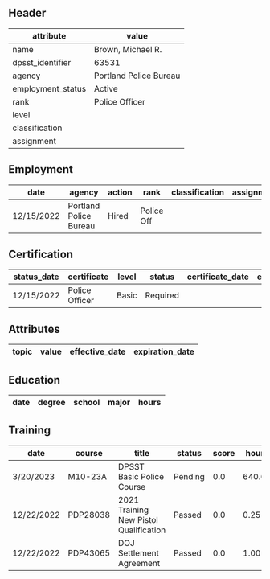 ## Header
| attribute | value |
| --------- | ----- |
| name | Brown, Michael R. |
| dpsst_identifier | 63531 |
| agency | Portland Police Bureau |
| employment_status | Active |
| rank | Police Officer |
| level |  |
| classification |  |
| assignment |  |
## Employment
| date | agency | action | rank | classification | assignment |
| ---- | ------ | ------ | ---- | -------------- | ---------- |
| 12/15/2022 | Portland Police Bureau | Hired | Police Off |  |  |
## Certification
| status_date | certificate | level | status | certificate_date | expiration_date | probation_date |
| ----------- | ----------- | ----- | ------ | ---------------- | --------------- | -------------- |
| 12/15/2022 | Police Officer | Basic | Required |  |  | 6/15/2024 |
## Attributes
| topic | value | effective_date | expiration_date |
| ----- | ----- | -------------- | --------------- |
## Education
| date | degree | school | major | hours |
| ---- | ------ | ------ | ----- | ----- |
## Training
| date | course | title | status | score | hours |
| ---- | ------ | ----- | ------ | ----- | ----- |
| 3/20/2023 | M10-23A | DPSST Basic Police Course | Pending | 0.0 | 640.00 |
| 12/22/2022 | PDP28038 | 2021 Training New Pistol Qualification | Passed | 0.0 | 0.25 |
| 12/22/2022 | PDP43065 | DOJ Settlement Agreement | Passed | 0.0 | 1.00 |
